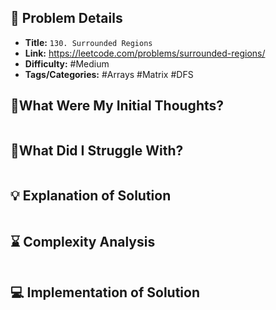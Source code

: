 ## 📝 Problem Details

- **Title:** `130. Surrounded Regions`
- **Link:** https://leetcode.com/problems/surrounded-regions/
- **Difficulty:** #Medium 
- **Tags/Categories:** #Arrays #Matrix #DFS 

## 💭What Were My Initial Thoughts?

```

```

## 🤔What Did I Struggle With?

```

```

## 💡 Explanation of Solution

```

```

## ⌛ Complexity Analysis

```

```

## 💻 Implementation of Solution

```cpp

```